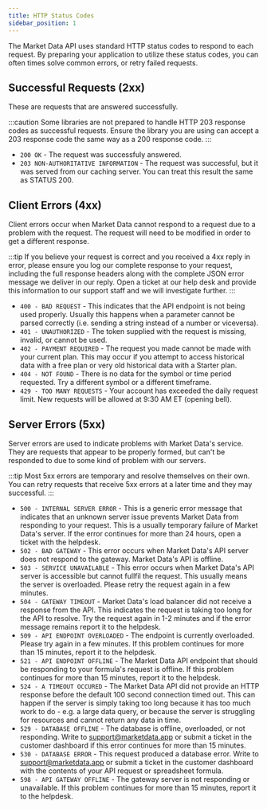 ```yaml
---
title: HTTP Status Codes
sidebar_position: 1
---
```


The Market Data API uses standard HTTP status codes to respond to each request. By preparing your application to utilize these status codes, you can often times solve common errors, or retry failed requests.

## Successful Requests (2xx)

These are requests that are answered successfully.

:::caution
Some libraries are not prepared to handle HTTP 203 response codes as successful requests. Ensure the library you are using can accept a 203 response code the same way as a 200 response code.
:::

- `200 OK` - The request was successfuly answered.
- `203 NON-AUTHORITATIVE INFORMATION` - The request was successful, but it was served from our caching server. You can treat this result the same as STATUS 200.

## Client Errors (4xx)

Client errors occur when Market Data cannot respond to a request due to a problem with the request. The request will need to be modified in order to get a different response.

:::tip
If you believe your request is correct and you received a 4xx reply in error, please ensure you log our complete response to your request, including the full response headers along with the complete JSON error message we deliver in our reply. Open a ticket at our help desk and provide this information to our support staff and we will investigate further.
:::

- `400 - BAD REQUEST` - This indicates that the API endpoint is not being used properly. Usually this happens when a parameter cannot be parsed correctly (i.e. sending a string instead of a number or viceversa).
- `401 - UNAUTHORIZED` - The token supplied with the request is missing, invalid, or cannot be used.
- `402 - PAYMENT REQUIRED` - The request you made cannot be made with your current plan. This may occur if you attempt to access historical data with a free plan or very old historical data with a Starter plan.
- `404 - NOT FOUND` - There is no data for the symbol or time period requested. Try a different symbol or a different timeframe.
- `429 - TOO MANY REQUESTS` - Your account has exceeded the daily request limit. New requests will be allowed at 9:30 AM ET (opening bell).

## Server Errors (5xx)

Server errors are used to indicate problems with Market Data's service. They are requests that appear to be properly formed, but can't be responded to due to some kind of problem with our servers. 

:::tip 
Most 5xx errors are temporary and resolve themselves on their own. You can retry requests that receive 5xx errors at a later time and they may successful.
:::

- `500 - INTERNAL SERVER ERROR` - This is a generic error message that indicates that an unknown server issue prevents Market Data from responding to your request. This is a usually temporary failure of Market Data's server. If the error continues for more than 24 hours, open a ticket with the helpdesk.
- `502 - BAD GATEWAY` - This error occurs when Market Data's API server does not respond to the gateway. Market Data's API is offline.
- `503 - SERVICE UNAVAILABLE` - This error occurs when Market Data's API server is accessible but cannot fullfil the request. This usually means the server is overloaded. Please retry the request again in a few minutes.
- `504 - GATEWAY TIMEOUT` - Market Data's load balancer did not receive a response from the API. This indicates the request is taking too long for the API to resolve. Try the request again in 1-2 minutes and if the error message remains report it to the helpdesk.
- `509 - API ENDPOINT OVERLOADED` - The endpoint is currently overloaded. Please try again in a few minutes. If this problem continues for more than 15 minutes, report it to the helpdesk.
- `521 - API ENDPOINT OFFLINE` - The Market Data API endpoint that should be responding to your formula's request is offline. If this problem continues for more than 15 minutes, report it to the helpdesk.
- `524 - A TIMEOUT OCCURED` - The Market Data API did not provide an HTTP response before the default 100 second connection timed out. This can happen if the server is simply taking too long because it has too much work to do - e.g. a large data query, or because the server is struggling for resources and cannot return any data in time.
- `529 - DATABASE OFFLINE` - The database is offline, overloaded, or not responding. Write to support@marketdata.app or submit a ticket in the customer dashboard if this error continues for more than 15 minutes.
- `530 - DATABASE ERROR` - This request produced a database error. Write to support@marketdata.app or submit a ticket in the customer dashboard with the contents of your API request or spreadsheet formula.
- `598 - API GATEWAY OFFLINE` - The gateway server is not responding or unavailable. If this problem continues for more than 15 minutes, report it to the helpdesk.
